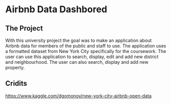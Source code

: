 # Airbnb Data Dashbored
## The Project
With this university project the goal was to make an application about Airbnb data for members of the public and staff to use. The application uses a formatted dataset from New York City specifically for the coursework. The user can use this application to search, display, edit and add new district and neighbourhood. The user can also search, display and add new property.
## Cridits
https://www.kaggle.com/dgomonov/new-york-city-airbnb-open-data
